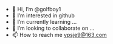 - 👋 Hi, I’m @golfboy1
- 👀 I’m interested in github
- 🌱 I’m currently learning ...
- 💞️ I’m looking to collaborate on ...
- 📫 How to reach me vpsje9@163.com

<!---
golfboy1/golfboy1 is a ✨ special ✨ repository because its `README.md` (this file) appears on your GitHub profile.
You can click the Preview link to take a look at your changes.
--->
